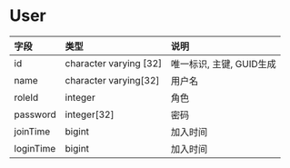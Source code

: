 # User

|字段|类型|说明|
|:--|:--|:--|
|id|character varying [32]|唯一标识, 主键, GUID生成|
|name|character varying[32]|用户名|
|roleId|integer|角色|
|password|integer[32]|密码|
|joinTime|bigint|加入时间|
|loginTime|bigint|加入时间|
